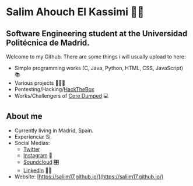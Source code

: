 #   Salim Ahouch El Kassimi 🧞‍♂️
## Software Engineering student at the Universidad Politécnica de Madrid. 



Welcome to my Github. There are some things i will usually upload to here:

- Simple programming works (C, Java, Python, HTML, CSS, JavaScript) 📚
- Various projects 🧑🏾‍💻
- Pentesting/Hacking/[HackTheBox](https://www.hackthebox.eu/)
- Works/Challengers of [Core Dumped](https://coredumped.es/)  💻

## About me

- Currently living in Madrid, Spain.
- Experiencia: Sí.
- Social Medias: 
    - [Twitter](https://twitter.com/kassimi_salim)
    - [Instagram](https://www.instagram.com/kassimi_salim/) 📸
    - [Soundcloud](https://soundcloud.com/808rife) 🎛 ️
    - [LinkedIn](https://www.linkedin.com/in/salim-ahouch-el-kassimi-b827a41b3/) 🧑‍💼
- Website: [https://saliim17.github.io/](https://saliim17.github.io/) 
